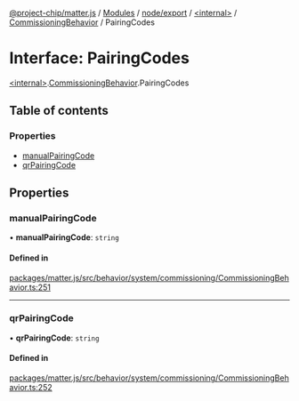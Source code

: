 [@project-chip/matter.js](../README.md) / [Modules](../modules.md) / [node/export](../modules/node_export.md) / [\<internal\>](../modules/node_export._internal_.md) / [CommissioningBehavior](../modules/node_export._internal_.CommissioningBehavior.md) / PairingCodes

# Interface: PairingCodes

[\<internal\>](../modules/node_export._internal_.md).[CommissioningBehavior](../modules/node_export._internal_.CommissioningBehavior.md).PairingCodes

## Table of contents

### Properties

- [manualPairingCode](node_export._internal_.CommissioningBehavior.PairingCodes.md#manualpairingcode)
- [qrPairingCode](node_export._internal_.CommissioningBehavior.PairingCodes.md#qrpairingcode)

## Properties

### manualPairingCode

• **manualPairingCode**: `string`

#### Defined in

[packages/matter.js/src/behavior/system/commissioning/CommissioningBehavior.ts:251](https://github.com/project-chip/matter.js/blob/3adaded6/packages/matter.js/src/behavior/system/commissioning/CommissioningBehavior.ts#L251)

___

### qrPairingCode

• **qrPairingCode**: `string`

#### Defined in

[packages/matter.js/src/behavior/system/commissioning/CommissioningBehavior.ts:252](https://github.com/project-chip/matter.js/blob/3adaded6/packages/matter.js/src/behavior/system/commissioning/CommissioningBehavior.ts#L252)
